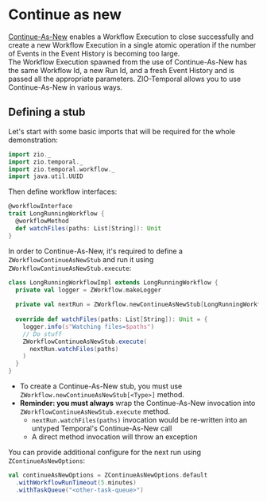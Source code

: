 # Continue as new

<head>
  <meta charset="UTF-8" />
  <meta name="description" content="ZIO Temporal continue-as-new" />
  <meta name="keywords" content="ZIO Temporal continue as new, Scala Temporal continue as new" />
</head>

[Continue-As-New](https://docs.temporal.io/workflows#continue-as-new) enables a Workflow Execution to close successfully and create a new Workflow Execution in a single atomic operation if the number of Events in the Event History is becoming too large.  
The Workflow Execution spawned from the use of Continue-As-New has the same Workflow Id, a new Run Id, and a fresh Event History and is passed all the appropriate parameters.
ZIO-Temporal allows you to use Continue-As-New in various ways.  

## Defining a stub

Let's start with some basic imports that will be required for the whole demonstration:

```scala mdoc:silent
import zio._
import zio.temporal._
import zio.temporal.workflow._
import java.util.UUID
```

Then define workflow interfaces:

```scala mdoc:silent
@workflowInterface
trait LongRunningWorkflow {
  @workflowMethod
  def watchFiles(paths: List[String]): Unit
}
```

In order to Continue-As-New, it's required to define a `ZWorkflowContinueAsNewStub` and run it using `ZWorkflowContinueAsNewStub.execute`:
```scala mdoc:silent
class LongRunningWorkflowImpl extends LongRunningWorkflow {
  private val logger = ZWorkflow.makeLogger
  
  private val nextRun = ZWorkflow.newContinueAsNewStub[LongRunningWorkflow]()
  
  override def watchFiles(paths: List[String]): Unit = {
    logger.info(s"Watching files=$paths")
    // Do stuff
    ZWorkflowContinueAsNewStub.execute(
      nextRun.watchFiles(paths)
    )
  }
}
```

- To create a Continue-As-New stub, you must use `ZWorkflow.newContinueAsNewStub[<Type>]` method.
- **Reminder: you must always** wrap the Continue-As-New invocation into `ZWorkflowContinueAsNewStub.execute` method.
    - `nextRun.watchFiles(paths)` invocation would be re-written into an untyped Temporal's Continue-As-New call
    - A direct method invocation will throw an exception

You can provide additional configure for the next run using `ZContinueAsNewOptions`:

```scala mdoc
val continueAsNewOptions = ZContinueAsNewOptions.default
  .withWorkflowRunTimeout(5.minutes)
  .withTaskQueue("<other-task-queue>")
```
